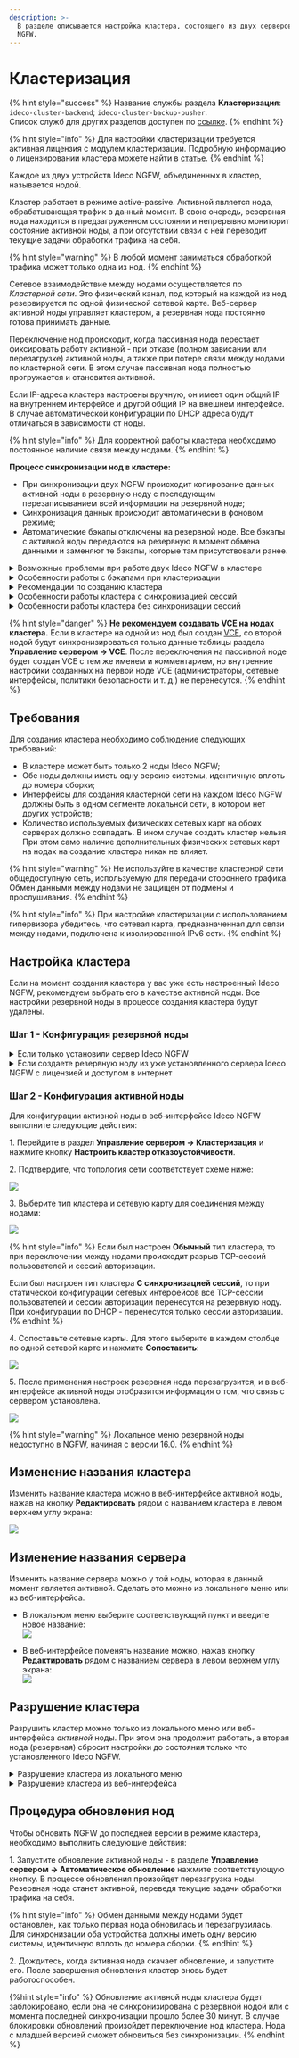 ```yaml
---
description: >-
  В разделе описывается настройка кластера, состоящего из двух серверов Ideco
  NGFW.
---
```


# Кластеризация

{% hint style="success" %}
Название службы раздела **Кластеризация**: `ideco-cluster-backend`; `ideco-cluster-backup-pusher`. \
Список служб для других разделов доступен по [ссылке](/settings/server-management/terminal.md).
{% endhint %}

{% hint style="info" %}
Для настройки кластеризации требуется активная лицензия с модулем кластеризации. Подробную информацию о лицензировании кластера можете найти в [статье](/general/license.md).
{% endhint %}

Каждое из двух устройств Ideco NGFW, объединенных в кластер, называется нодой.

Кластер работает в режиме active-passive. Активной является нода, обрабатывающая трафик в данный момент. В свою очередь, резервная нода находится в предзагруженном состоянии и непрерывно мониторит состояние активной ноды, а при отсутствии связи с ней переводит текущие задачи обработки трафика на себя. 

{% hint style="warning" %}
В любой момент заниматься обработкой трафика может только одна из нод.
{% endhint %}

Сетевое взаимодействие между нодами осуществляется по *Кластерной сети*. Это физический канал, под который на каждой из нод резервируется по одной физической сетевой карте. Веб-сервер активной ноды управляет кластером, а резервная нода постоянно готова принимать данные.  

Переключение нод происходит, когда пассивная нода перестает фиксировать работу активной - при отказе (полном зависании или перезагрузке) активной ноды, а также при потере связи между нодами по кластерной сети. В этом случае пассивная нода полностью прогружается и становится активной.

Если IP-адреса кластера настроены вручную, он имеет один общий IP на внутреннем интерфейсе и другой общий IP на внешнем интерфейсе. В случае автоматической конфигурации по DHCP адреса будут отличаться в зависимости от ноды.

{% hint style="info" %}
Для корректной работы кластера необходимо постоянное наличие связи между нодами.
{% endhint %}

**Процесс синхронизации нод в кластере:**

* При синхронизации двух NGFW происходит копирование данных активной ноды в резервную ноду с последующим перезаписыванием всей информации на резервной ноде;
* Синхронизация данных происходит автоматически в фоновом режиме;
* Автоматические бэкапы отключены на резервной ноде. Все бэкапы с активной ноды передаются на резервную в момент обмена данными и заменяют те бэкапы, которые там присутствовали ранее.

<details>
<summary>Возможные проблемы при работе двух Ideco NGFW в кластере</summary>

* Почта будет доступна для работы только в режиме почтового релея. Хранение почтовых ящиков отключено;

* Синхронизация двух NGFW не производится при разных версиях;

* При обновлении Ideco NGFW в кластере сначала обновится активная нода, а затем резервная нода с младшей версией принудительно станет активной для обновления до версии активной ноды.

* При различных размерах жестких дисков могут возникнуть проблемы синхронизации из-за нехватки места;

* Если у провайдера имеется привязка по MAC-адресу, то при переключении нод будет отсутствовать доступ в интернет;

* Если с момента создания бэкапа на активной ноде до переключения нод не было синхронизации данных между нодами, после переключения этот бэкап будет потерян;

* Если с момента мгновенного восстановления из бэкапа на активной ноде до переключения нод не было синхронизации данных между нодами, после переключения вторая нода окажется в состоянии до восстановления;

* Если не осуществлялась синхронизация данных активной ноды и резервной ноды, то после переключения нод изменения настроек с активной ноды будут потеряны. 

</details>

<details>
<summary>Особенности работы с бэкапами при кластеризации</summary>

* Невозможно полное восстановление из бэкапов. При этом можно создать резервную копию и после разрушения кластера восстановить на нее ноду, которая была активной;

* На активной ноде доступно **Мгновенное восстановление из бэкапа**. Восстанавливаются все настройки, кроме использованного трафика по квотам, изменений в списке пользователей и отчетах. Данные на второй ноде также придут в соответствие с восстановленными настройками после синхронизации нод.

</details>

<details>
<summary>Рекомендации по созданию кластера</summary>

* Не рекомендуется объединять в кластер геораспределенные ноды;

* При работе NGFW на гипервизорах используйте средства отказоустойчивости гипервизора;

* Запрещено добавлять сетевые интерфейсы, но РАЗРЕШЕНО отключать и редактировать. Удаление сетевого интерфейса, использующегося для связи между нодами, разрушит кластер;

* Сетевые карты для использования в кластере желательно соединять напрямую, т.к. на основе линка происходит ускоренное переключение нод, поэтому не рекомендуется использовать коммутаторы для кластерной сети. Как минимум сеть должна быть изолирована.

</details>


<details>
<summary>Особенности работы кластера с синхронизацией сессий</summary>

* При переключении на резервную ноду осуществляется применение изменений к etcd, бекапам, ClickHouse на резервной ноде. Изменения получены с активной ноды;

* Время переключения нод - 15 сек. В 18 версии при пропадании линка между нодами переключение происходит моментально;

* При переключении происходит синхронизация данных приложений с активной ноды на резервную;

* При переключении нод не происходит применение изменений к логам journald и мониторинга, а также аппаратным данным.

</details>


<details>
<summary>Особенности работы кластера без синхронизации сессий</summary>

* При переключении на резервную ноду осуществляется синхронизация всех данных с диска активной ноды (синхронизация осуществляется за счет копирования файлов в файловой системе);

* Время переключения нод - 15 сек + загрузка резервной ноды;

* При переключении нод не осуществляется синхронизация логов мониторинга и journald, а также аппаратных данных.

</details>


{% hint style="danger" %}
**Не рекомендуем создавать VCE на нодах кластера.** Если в кластере на одной из нод был создан [VCE](/settings/server-management/vce.md), со второй нодой будут синхронизироваться только данные таблицы раздела **Управление сервером -> VCE**. После переключения на пассивной ноде будет создан VCE с тем же именем и комментарием, но внутренние настройки созданных на первой ноде VCE (администраторы, сетевые интерфейсы, политики безопасности и т. д.) не перенесутся.
{% endhint %}

## Требования

Для создания кластера необходимо соблюдение следующих требований:

* В кластере может быть только 2 ноды Ideco NGFW;
* Обе ноды должны иметь одну версию системы, идентичную вплоть до номера сборки;
* Интерфейсы для создания кластерной сети на каждом Ideco NGFW должны быть в одном сегменте локальной сети, в котором нет других устройств;
* Количество используемых физических сетевых карт на обоих серверах должно совпадать. В ином случае создать кластер нельзя. При этом само наличие дополнительных физических сетевых карт на нодах на создание кластера никак не влияет.

{% hint style="warning" %}
Не используйте в качестве кластерной сети общедоступную сеть, используемую для передачи стороннего трафика. Обмен данными между нодами не защищен от подмены и прослушивания.
{% endhint %}

{% hint style="info" %}
При настройке кластеризации с использованием гипервизора убедитесь, что сетевая карта, предназначенная для связи между нодами, подключена к изолированной IPv6 сети.
{% endhint %}

## Настройка кластера

Если на момент создания кластера у вас уже есть настроенный Ideco NGFW, рекомендуем выбрать его в качестве активной ноды. Все настройки резервной ноды в процессе создания кластера будут удалены.

### Шаг 1 - Конфигурация резервной ноды

<details>

<summary>Если только установили сервер Ideco NGFW</summary>

1\. При входе в локальное меню резервной ноды увидите следующее сообщение:

<img src="/.gitbook/assets/clustering8.png" alt="" data-size="original">

2\. Введите **y** и нажмите **Enter**;

3\. Выберите сетевую карту:

<img src="/.gitbook/assets/clustering9.png" alt="" data-size="original">

4\. Подтвердите создание кластера, введя **y** и нажав **Enter**:

<img src="/.gitbook/assets/clustering10.png" alt="" data-size="original">

5\. NGFW предложит изменить название сервера. При положительном  ответите на вопрос _Изменить название сервера?_, появится надпись с предложением ввести новое название сервера.\
Минимальное количество символов в названии - 2.\
Максимальное количество символов в названии - 62.

<img src="/.gitbook/assets/clustering11.png" alt="" data-size="original">

После ввода нового названия нажмите **Enter** для продолжения диалога.

6\. Появится сообщение, что процесс создания кластера запущен:

<img src="/.gitbook/assets/clustering12.png" alt="" data-size="original">

Необходимо зайти в веб-интерфейс активной ноды и выполнить настройки (см. пункт _Конфигурация активной ноды_). Для этого выделяется 3600 секунд.

</details>

<details>

<summary>Если создаете резервную ноду из уже установленного сервера Ideco NGFW с лицензией и доступом в интернет</summary>

1\. Перейдите в локальное меню;

2\. Выберите пункт **Управление кластером**. Подтвердите создание кластера, введя **y** и нажав **Enter**:

![](/.gitbook/assets/clustering4.png)

Если на ноде нет свободных сетевых карт, создание кластера будет недоступно.\
Если кластер на ноде уже настроен, при выборе пункта *Управление кластером* будет доступно только его разрушение.

3\. Выберите свободную физическую сетевую карту для создания кластерной сети и подтвердите выбор:

<img src="/.gitbook/assets/clustering5.png" alt="" data-size="original">

4\. NGFW предложит изменить название сервера. При положительном ответите на вопрос _"Изменить название сервера?"_ появится надпись с предложением ввести новое название сервера.\
Минимальное количество символов в названии - 2.\
Максимальное количество символов в названии - 42.

<img src="/.gitbook/assets/clustering7.png" alt="" data-size="original">

После ввода нового названия нажмите **Enter** для продолжения диалога.

5\. Появится сообщение, что процесс создания кластера запущен.

<img src="/.gitbook/assets/clustering12.png" alt="" data-size="original">

Необходимо зайти в веб-интерфейс активной ноды и выполнить настройки (см. пункт *Конфигурация активной ноды*). Для этого выделяется 3600 секунд.

</details>

### Шаг 2 - Конфигурация активной ноды

Для конфигурации активной ноды в веб-интерфейсе Ideco NGFW выполните следующие действия:

1\. Перейдите в раздел **Управление сервером -> Кластеризация** и нажмите кнопку **Настроить кластер отказоустойчивости**.

2\. Подтвердите, что топология сети соответствует схеме ниже:

![](/.gitbook/assets/clustering16.png)

3\. Выберите тип кластера и сетевую карту для соединения между нодами:

![](/.gitbook/assets/clustering1.png)

{% hint style="info" %}
Если был настроен **Обычный** тип кластера, то при переключении между нодами происходит разрыв TCP-сессий пользователей и сессий авторизации.

Если был настроен тип кластера **С синхронизацией сессий**, то при статической конфигурации сетевых интерфейсов все TCP-сессии пользователей и сессии авторизации перенесутся на резервную ноду. При конфигурации по DHCP - перенесутся только сессии авторизации.
{% endhint %}

4\. Сопоставьте сетевые карты. Для этого выберите в каждом столбце по одной сетевой карте и нажмите **Сопоставить**:

![](/.gitbook/assets/clustering3.png)

5\. После применения настроек резервная нода перезагрузится, и в веб-интерфейсе активной ноды отобразится информация о том, что связь с сервером установлена.

![](/.gitbook/assets/clustering17.png)

{% hint style="warning" %}
Локальное меню резервной ноды недоступно в NGFW, начиная с версии 16.0.
{% endhint %}

## Изменение названия кластера

Изменить название кластера можно в веб-интерфейсе активной ноды, нажав на кнопку **Редактировать** рядом с названием кластера в левом верхнем углу экрана:

![](/.gitbook/assets/clustering.gif)

<!-- После ввода нового названия нажмите ![](/.gitbook/assets/icon-yes.png). -->

## Изменение названия сервера

Изменить название сервера можно у той ноды, которая в данный момент является активной. Сделать это можно из локального меню или из веб-интерфейса.

* В локальном меню выберите соответствующий пункт и введите новое название:\
  ![](/.gitbook/assets/clustering14.png)

* В веб-интерфейсе поменять название можно, нажав кнопку **Редактировать** рядом с названием сервера в левом верхнем углу экрана:\
  ![](/.gitbook/assets/clustering1.gif)

<!-- После ввода нового названия нажмите ![](/.gitbook/assets/icon-yes.png). -->

## Разрушение кластера

Разрушить кластер можно только из локального меню или веб-интерфейса *активной* ноды. При этом она продолжит работать, а вторая нода (резервная) сбросит настройки до состояния только что установленного Ideco NGFW.

<details>

<summary>Разрушение кластера из локального меню</summary>

1\. Выберите пункт локального меню **Управление кластером**, введите **y** и нажмите **Enter**;

![](/.gitbook/assets/clustering13.png)

2\. Подтвердите выбор.

</details>

<details>

<summary>Разрушение кластера из веб-интерфейса</summary>

1\. Перейдите в раздел **Управление сервером -> Кластеризация** и нажмите кнопку **Разрушить кластер**.

2\. Появится окно с предупреждением:

<img src="/.gitbook/assets/clustering18.png" alt="" data-size="original">

3\. Нажмите **ОК**:

<img src="/.gitbook/assets/clustering19.png" alt="" data-size="original">

</details>

## Процедура обновления нод

Чтобы обновить NGFW до последней версии в режиме кластера, необходимо выполнить следующие действия:

1\. Запустите обновление активной ноды - в разделе **Управление сервером -> Автоматическое обновление** нажмите соответствующую кнопку. В процессе обновления произойдет перезагрузка ноды. Резервная нода станет активной, переведя текущие задачи обработки трафика на себя. 

{% hint style="info" %}
Обмен данными между нодами будет остановлен, как только первая нода обновилась и перезагрузилась. Для синхронизации оба устройства должны иметь одну версию системы, идентичную вплоть до номера сборки.
{% endhint %}
    
2\. Дождитесь, когда активная нода скачает обновление, и запустите его. После завершения обновления кластер вновь будет работоспособен.

{%hint style="info" %}
Обновление активной ноды кластера будет заблокировано, если она не синхронизирована с резервной нодой или с момента последней синхронизации прошло более 30 минут. В случае блокировки обновлений произойдет переключение нод кластера. Нода с младшей версией сможет обновиться без синхронизации.
{% endhint %}
